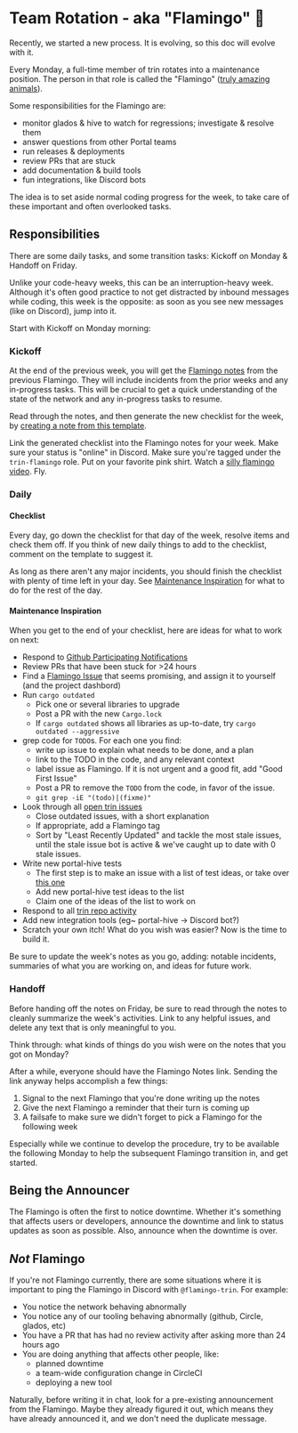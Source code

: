 # Team Rotation - aka "Flamingo" 🦩

Recently, we started a new process. It is evolving, so this doc will evolve with it.

Every Monday, a full-time member of trin rotates into a maintenance position. The person in that role is called the "Flamingo" ([truly amazing animals](https://www.reddit.com/r/Flamingo/comments/odzxry/are_flamingos_extremophiles/)).

Some responsibilities for the Flamingo are:
- monitor glados & hive to watch for regressions; investigate & resolve them
- answer questions from other Portal teams
- run releases & deployments
- review PRs that are stuck
- add documentation & build tools
- fun integrations, like Discord bots

The idea is to set aside normal coding progress for the week, to take care of these important and often overlooked tasks.

## Responsibilities

There are some daily tasks, and some transition tasks: Kickoff on Monday & Handoff on Friday.

Unlike your code-heavy weeks, this can be an interruption-heavy week. Although it's often good practice to not get distracted by inbound messages while coding, this week is the opposite: as soon as you see new messages (like on Discord), jump into it.

Start with Kickoff on Monday morning:

### Kickoff

At the end of the previous week, you will get the [Flamingo notes](https://notes.ethereum.org/YAiNsmc8SSq05TwYdk-8Eg) from the previous Flamingo. They will include incidents from the prior weeks and any in-progress tasks. This will be crucial to get a quick understanding of the state of the network and any in-progress tasks to resume.

Read through the notes, and then generate the new checklist for the week, by [creating a note from this template](https://notes.ethereum.org/?nav=overview&template=b35733cd-b374-4b79-bc57-f2bb58ee651e).

Link the generated checklist into the Flamingo notes for your week. Make sure your status is "online" in Discord. Make sure you're tagged under the `trin-flamingo` role. Put on your favorite pink shirt. Watch a [silly flamingo video](https://www.youtube.com/watch?v=gWNWtbPEWw0). Fly.

### Daily

#### Checklist

Every day, go down the checklist for that day of the week, resolve items and check them off. If you think of new daily things to add to the checklist, comment on the template to suggest it.

As long as there aren't any major incidents, you should finish the checklist with plenty of time left in your day. See [Maintenance Inspiration](#maintenance-inspiration) for what to do for the rest of the day.

#### Maintenance Inspiration

When you get to the end of your checklist, here are ideas for what to work on next:
- Respond to [Github Participating Notifications](https://github.com/notifications?query=reason%3Aparticipating)
- Review PRs that have been stuck for >24 hours
- Find a [Flamingo Issue](https://github.com/ethereum/trin/issues?q=is%3Aopen+is%3Aissue+label%3Aflamingo) that seems promising, and assign it to yourself (and the project dashbord)
- Run `cargo outdated`
  - Pick one or several libraries to upgrade
  - Post a PR with the new `Cargo.lock`
  - If `cargo outdated` shows all libraries as up-to-date, try `cargo outdated --aggressive`
- grep code for `TODO`s. For each one you find:
  - write up issue to explain what needs to be done, and a plan
  - link to the TODO in the code, and any relevant context
  - label issue as Flamingo. If it is not urgent and a good fit, add "Good First Issue"
  - Post a PR to remove the `TODO` from the code, in favor of the issue.
  - `git grep -iE "(todo)|(fixme)"`
- Look through all [open trin issues](https://github.com/ethereum/trin/issues)
  - Close outdated issues, with a short explanation
  - If appropriate, add a Flamingo tag
  - Sort by "Least Recently Updated" and tackle the most stale issues, until the stale issue bot is active & we've caught up to date with 0 stale issues.
- Write new portal-hive tests
  - The first step is to make an issue with a list of test ideas, or take over [this one](https://github.com/ethereum/portal-hive/issues/54)
  - Add new portal-hive test ideas to the list
  - Claim one of the ideas of the list to work on
- Respond to all [trin repo activity](https://github.com/notifications?query=repo%3Aethereum%2Ftrin)
- Add new integration tools (eg~ portal-hive -> Discord bot?)
- Scratch your own itch! What do you wish was easier? Now is the time to build it.

Be sure to update the week's notes as you go, adding: notable incidents, summaries of what you are working on, and ideas for future work.

### Handoff

Before handing off the notes on Friday, be sure to read through the notes to cleanly summarize the week's activities. Link to any helpful issues, and delete any text that is only meaningful to you.

Think through: what kinds of things do you wish were on the notes that you got on Monday?

After a while, everyone should have the Flamingo Notes link. Sending the link anyway helps accomplish a few things:
1. Signal to the next Flamingo that you're done writing up the notes
2. Give the next Flamingo a reminder that their turn is coming up
3. A failsafe to make sure we didn't forget to pick a Flamingo for the following week

Especially while we continue to develop the procedure, try to be available the following Monday to help the subsequent Flamingo transition in, and get started.

## Being the Announcer

The Flamingo is often the first to notice downtime. Whether it's something that affects users or developers, announce the downtime and link to status updates as soon as possible. Also, announce when the downtime is over.

## *Not* Flamingo

If you're not Flamingo currently, there are some situations where it is important to ping the Flamingo in Discord with `@flamingo-trin`. For example:
- You notice the network behaving abnormally
- You notice any of our tooling behaving abnormally (github, Circle, glados, etc)
- You have a PR that has had no review activity after asking more than 24 hours ago
- You are doing anything that affects other people, like:
  - planned downtime
  - a team-wide configuration change in CircleCI
  - deploying a new tool

Naturally, before writing it in chat, look for a pre-existing announcement from the Flamingo. Maybe they already figured it out, which means they have already announced it, and we don't need the duplicate message.
